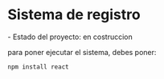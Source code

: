 <h1> Sistema de registro</h1>
- Estado del proyecto: en costruccion

para poner ejecutar el sistema, debes poner:

```npm install react```
